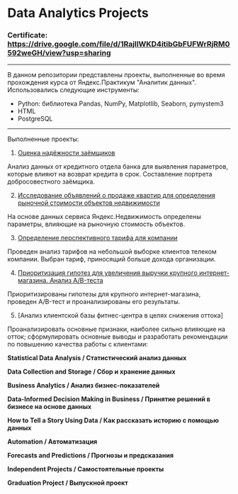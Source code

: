 # Data Analytics Projects

### Certificate: https://drive.google.com/file/d/1RajIIWKD4itibGbFUFWrRjRM0592weGH/view?usp=sharing

---

В данном репозитории представлены проекты, выполненные во время прохождения курса от Яндекс.Практикум "Аналитик данных". 
Использовались следующие инструменты:

*  Python: библиотека Pandas, NumPy, Matplotlib, Seaborn, pymystem3
*  HTML
*  PostgreSQL

---
Выполненные проекты:

1. [Оценка надёжности заёмщиков](https://github.com/KseniaArkhipova-l/YandexPraktikum_projects/tree/main/Borrower%20Reliability%20Research)

Анализ данных от кредитного отдела банка для выявления параметров, которые влияют на возврат кредита в срок. Cоставление портрета добросовестного заёмщика.

2. [Исследование объявлений о продаже квартир для определения рыночной стоимости объектов недвижимости](https://github.com/KseniaArkhipova-l/YandexPraktikum_projects/tree/main/Analysis%20of%20the%20Real%20Estate%20Market%20for%20Sale)

На основе данных сервиса Яндекс.Недвижимость определены параметры, влияющие на рыночную стоимость объектов.

3. [Определение перспективного тарифа для компании](https://github.com/KseniaArkhipova-l/YandexPraktikum_projects/tree/main/Choosing%20the%20Favorable%20%20Tariff%20for%20company)

Проведен анализ тарифов на небольшой выборке клиентов телеком компании. Выбран тариф, приносящий больше дохода организации. 

4. [Приоритизация гипотез для увеличения выручки крупного интернет-магазина. Анализ А/B-теста](https://github.com/KseniaArkhipova-l/YandexPraktikum_projects/tree/main/A%20B%20test)

Приоритизированы гипотезы для крупного интернет-магазина, проведен A/B-тест и проанализированы его результаты.

5. [Анализ клиентской базы фитнес-центра в целях снижения оттока]

Проанализировать основные признаки, наиболее сильно влияющие на отток; сформулировать основные выводы и разработать рекомендации по повышению качества работы с клиентами:

**Statistical Data Analysis / Статистический анализ данных**

**Data Collection and Storage / Сбор и хранение данных**

**Business Analytics / Анализ бизнес-показателей**

**Data-Informed Decision Making in Business / Принятие решений в бизнесе на основе данных**

**How to Tell a Story Using Data / Как рассказать историю с помощью данных**

**Automation / Автоматизация**

**Forecasts and Predictions / Прогнозы и предсказания**

**Independent Projects / Самостоятельные проекты**

**Graduation Project / Выпускной проект**

